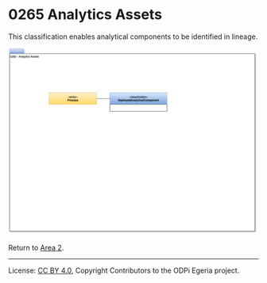 <!-- SPDX-License-Identifier: CC-BY-4.0 -->
<!-- Copyright Contributors to the ODPi Egeria project. -->

# 0265 Analytics Assets

This classification enables analytical
components to be identified in lineage.

![UML](0265-Analytics-Assets.png#pagewidth)

Return to [Area 2](Area-2-models.md).

----
License: [CC BY 4.0](https://creativecommons.org/licenses/by/4.0/),
Copyright Contributors to the ODPi Egeria project.